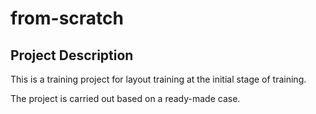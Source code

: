 # from-scratch
## Project Description

This is a training project for layout training at the initial stage of training.

The project is carried out based on a ready-made case.
